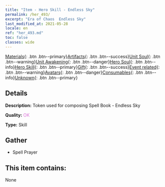 ```yaml
---
title: "Item - Hero Skill - Endless Sky"
permalink: /her_493/
excerpt: "Era of Chaos  Endless Sky"
last_modified_at: 2021-05-28
locale: en
ref: "her_493.md"
toc: false
classes: wide
---
```

 [Materials](/Items/){: .btn .btn--primary}[Artifacts](/Items/Artifacts/){: .btn .btn--success}[Unit Soul](/Items/UnitSoul/){: .btn .btn--warning}[Unit Awakening](/Items/UnitAwakening/){: .btn .btn--danger}[Hero Soul](/Items/HeroSoul/){: .btn .btn--info}[Hero Skill](/Items/HeroSkill/){: .btn .btn--primary}[Gift](/Items/Gift/){: .btn .btn--success}[Event related](/Items/Events/){: .btn .btn--warning}[Avatars](/Items/Avatars/){: .btn .btn--danger}[Consumables](/Items/Consumables/){: .btn .btn--info}[Unknown](/Items/Unknown/){: .btn .btn--primary}

## Details
 **Description:** Token used for composing Spell Book - Endless Sky

 **Quality:** <span style="color: #DA70D6">OK</span>

 **Type:** Skill

## Gather

*    Spell Prayer 

## This item contains:

  None

